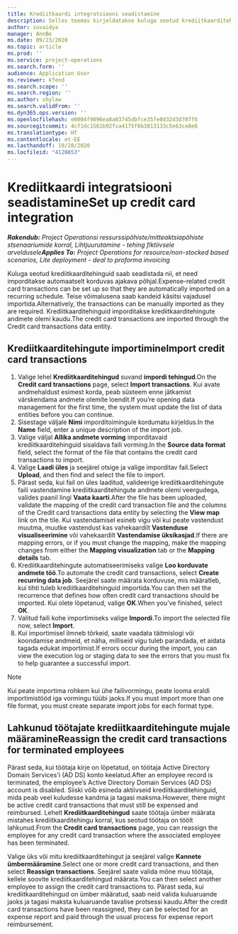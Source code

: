 ```yaml
---
title: Krediitkaardi integratsiooni seadistamine
description: Selles teemas kirjeldatakse kuluga seotud krediitkaarditehingute importimist ja haldamist.
author: suvaidya
manager: AnnBe
ms.date: 09/23/2020
ms.topic: article
ms.prod: ''
ms.service: project-operations
ms.search.form: ''
audience: Application User
ms.reviewer: kfend
ms.search.scope: ''
ms.search.region: ''
ms.author: shylaw
ms.search.validFrom: ''
ms.dyn365.ops.version: ''
ms.openlocfilehash: e0004f9096ea8a03745dbfce35fe0d32d3d707f6
ms.sourcegitcommit: 4cf1dc1561b92fca4175f0b3813133c5e63ce8e6
ms.translationtype: HT
ms.contentlocale: et-EE
ms.lasthandoff: 10/28/2020
ms.locfileid: "4120853"
---
```

# <a name="set-up-credit-card-integration"></a><span data-ttu-id="63a30-103">Krediitkaardi integratsiooni seadistamine</span><span class="sxs-lookup"><span data-stu-id="63a30-103">Set up credit card integration</span></span>

<span data-ttu-id="63a30-104">_**Rakendub:** Project Operationsi ressurssipõhiste/mitteaktsiapõhiste stsenaariumide korral,  Lihtjuurutamine - tehing fiktiivsele arveldusele_</span><span class="sxs-lookup"><span data-stu-id="63a30-104">_**Applies To:** Project Operations for resource/non-stocked based scenarios, Lite deployment - deal to proforma invoicing_</span></span>

<span data-ttu-id="63a30-105">Kuluga seotud krediitkaarditehinguid saab seadistada nii, et need imporditakse automaatselt korduvas ajakava põhjal.</span><span class="sxs-lookup"><span data-stu-id="63a30-105">Expense-related credit card transactions can be set up so that they are automatically imported on a recurring schedule.</span></span> <span data-ttu-id="63a30-106">Teise võimalusena saab kandeid käsitsi vajadusel importida.</span><span class="sxs-lookup"><span data-stu-id="63a30-106">Alternatively, the transactions can be manually imported as they are required.</span></span> <span data-ttu-id="63a30-107">Krediitkaarditehinguid imporditakse krediitkaarditehingute andmete olemi kaudu.</span><span class="sxs-lookup"><span data-stu-id="63a30-107">The credit card transactions are imported through the Credit card transactions data entity.</span></span>

## <a name="import-credit-card-transactions"></a><span data-ttu-id="63a30-108">Krediitkaarditehingute importimine</span><span class="sxs-lookup"><span data-stu-id="63a30-108">Import credit card transactions</span></span>

1. <span data-ttu-id="63a30-109">Valige lehel **Krediitkaarditehingud** suvand **impordi tehingud**.</span><span class="sxs-lookup"><span data-stu-id="63a30-109">On the **Credit card transactions** page, select **Import transactions**.</span></span> <span data-ttu-id="63a30-110">Kui avate andmehaldust esimest korda, peab süsteem enne jätkamist värskendama andmete olemite loendit.</span><span class="sxs-lookup"><span data-stu-id="63a30-110">If you’re opening data management for the first time, the system must update the list of data entities before you can continue.</span></span>
2. <span data-ttu-id="63a30-111">Sisestage väljale **Nimi** imporditoimingule kordumatu kirjeldus.</span><span class="sxs-lookup"><span data-stu-id="63a30-111">In the **Name** field, enter a unique description of the import job.</span></span>
3. <span data-ttu-id="63a30-112">Valige väljal **Allika andmete vorming** imporditavaid krediitkaarditehinguid sisaldava faili vorming.</span><span class="sxs-lookup"><span data-stu-id="63a30-112">In the **Source data format** field, select the format of the file that contains the credit card transactions to import.</span></span>
4. <span data-ttu-id="63a30-113">Valige **Laadi üles** ja seejärel otsige ja valige imporditav fail.</span><span class="sxs-lookup"><span data-stu-id="63a30-113">Select **Upload**, and then find and select the file to import.</span></span>
5. <span data-ttu-id="63a30-114">Pärast seda, kui fail on üles laaditud, valideerige krediitkaarditehingute faili vastendamine krediitkaarditehingute andmete olemi veergudega, valides paanil lingi **Vaata kaarti**.</span><span class="sxs-lookup"><span data-stu-id="63a30-114">After the file has been uploaded, validate the mapping of the credit card transaction file and the columns of the Credit card transactions data entity by selecting the **View map** link on the tile.</span></span> <span data-ttu-id="63a30-115">Kui vastendamisel esineb vigu või kui peate vastendust muutma, muutke vastendust kas vahekaardilt **Vastenduse visualiseerimine** või vahekaardilt **Vastendamise üksikasjad**.</span><span class="sxs-lookup"><span data-stu-id="63a30-115">If there are mapping errors, or if you must change the mapping, make the mapping changes from either the **Mapping visualization** tab or the **Mapping details** tab.</span></span>
6. <span data-ttu-id="63a30-116">Krediitkaarditehingute automatiseerimiseks valige **Loo korduvate andmete töö**.</span><span class="sxs-lookup"><span data-stu-id="63a30-116">To automate the credit card transactions, select **Create recurring data job**.</span></span> <span data-ttu-id="63a30-117">Seejärel saate määrata korduvuse, mis määratleb, kui tihti tuleb krediitkaarditehinguid importida.</span><span class="sxs-lookup"><span data-stu-id="63a30-117">You can then set the recurrence that defines how often credit card transactions should be imported.</span></span> <span data-ttu-id="63a30-118">Kui olete lõpetanud, valige **OK**.</span><span class="sxs-lookup"><span data-stu-id="63a30-118">When you’ve finished, select **OK**.</span></span>
7. <span data-ttu-id="63a30-119">Valitud faili kohe importimiseks valige **Impordi**.</span><span class="sxs-lookup"><span data-stu-id="63a30-119">To import the selected file now, select **Import**.</span></span>
8. <span data-ttu-id="63a30-120">Kui importimisel ilmneb tõrkeid, saate vaadata täitmislogi või koondamise andmeid, et näha, milliseid vigu tuleb parandada, et aidata tagada edukat importimist.</span><span class="sxs-lookup"><span data-stu-id="63a30-120">If errors occur during the import, you can view the execution log or staging data to see the errors that you must fix to help guarantee a successful import.</span></span>

> [!NOTE]
> <span data-ttu-id="63a30-121">Kui peate importima rohkem kui ühe failivormingu, peate looma eraldi importimistööd iga vormingu tüübi jaoks.</span><span class="sxs-lookup"><span data-stu-id="63a30-121">If you must import more than one file format, you must create separate import jobs for each format type.</span></span>

## <a name="reassign-the-credit-card-transactions-for-terminated-employees"></a><span data-ttu-id="63a30-122">Lahkunud töötajate krediitkaarditehingute mujale määramine</span><span class="sxs-lookup"><span data-stu-id="63a30-122">Reassign the credit card transactions for terminated employees</span></span>

<span data-ttu-id="63a30-123">Pärast seda, kui töötaja kirje on lõpetatud, on töötaja Active Directory Domain Services'i (AD DS) konto keelatud.</span><span class="sxs-lookup"><span data-stu-id="63a30-123">After an employee record is terminated, the employee’s Active Directory Domain Services (AD DS) account is disabled.</span></span> <span data-ttu-id="63a30-124">Siiski võib esineda aktiivseid krediitkaarditehinguid, mida peab veel kuludesse kandma ja tagasi maksma.</span><span class="sxs-lookup"><span data-stu-id="63a30-124">However, there might be active credit card transactions that must still be expensed and reimbursed.</span></span> <span data-ttu-id="63a30-125">Lehelt **Krediitkaarditehingud** saate töötaja ümber määrata mistahes krediitkaarditehingu korral, kus seotud töötaja on töölt lahkunud.</span><span class="sxs-lookup"><span data-stu-id="63a30-125">From the **Credit card transactions** page, you can reassign the employee for any credit card transaction where the associated employee has been terminated.</span></span>

<span data-ttu-id="63a30-126">Valige üks või mitu krediitkaarditehingut ja seejärel valige **Kannete ümbermääramine**.</span><span class="sxs-lookup"><span data-stu-id="63a30-126">Select one or more credit card transactions, and then select **Reassign transactions**.</span></span> <span data-ttu-id="63a30-127">Seejärel saate valida mõne muu töötaja, kellele soovite krediitkaarditehingud määrata.</span><span class="sxs-lookup"><span data-stu-id="63a30-127">You can then select another employee to assign the credit card transactions to.</span></span> <span data-ttu-id="63a30-128">Pärast seda, kui krediitkaarditehingud on ümber määratud, saab neid valida kuluaruande jaoks ja tagasi maksta kuluaruande tavalise protsessi kaudu.</span><span class="sxs-lookup"><span data-stu-id="63a30-128">After the credit card transactions have been reassigned, they can be selected for an expense report and paid through the usual process for expense report reimbursement.</span></span>
